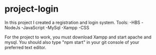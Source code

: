# project-login
In this project I created a registration and login system. 
Tools: 
-HBS 
-NodeJs 
-JavaScript 
-MySql 
-Xampp 
-CSS

For the project to work, you must download Xampp and start apache and mysql.
You should also type "npm start" in your git console of your preferred text editor.
